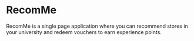 # RecomMe
 RecomMe is a single page application where you can recommend stores in your university and redeem vouchers to earn experience points.
